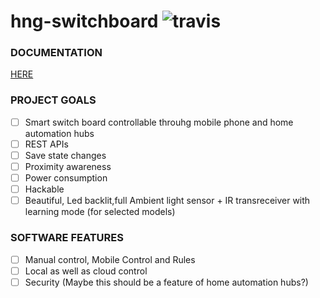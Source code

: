 # hng-switchboard ![travis](https://travis-ci.org/kteza1/switch-case.svg)

### DOCUMENTATION

[HERE](http://kteza1.github.io/switch-case/)

### PROJECT GOALS

- [ ] Smart switch board controllable throuhg mobile phone and home automation hubs
- [ ] REST APIs
- [ ] Save state changes
- [ ] Proximity awareness
- [ ] Power consumption
- [ ] Hackable
- [ ] Beautiful, Led backlit,full Ambient light sensor + IR transreceiver with learning mode (for selected models)

### SOFTWARE FEATURES

- [ ] Manual control, Mobile Control and Rules 
- [ ] Local as well as cloud control
- [ ] Security (Maybe this should be a feature of home automation hubs?)
